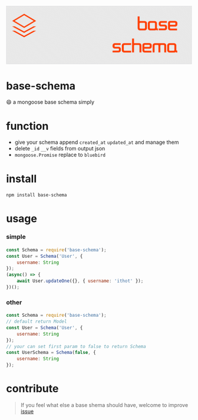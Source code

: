 ![android-sex-http](art/logo.png)

# base-schema
:smile: a mongoose base schema simply

# function
- give your schema append `created_at` `updated_at` and manage them 
- delete `_id` `__v` fields from output json
- `mongoose.Promise` replace to `bluebird`
  
# install 
```
npm install base-schema
```

# usage 

### simple
```javascript
const Schema = require('base-schema');
const User = Schema('User', {
    username: String
});
(async() => {
    await User.updateOne({}, { username: 'ithot' });
})();
```

### other
```javascript
const Schema = require('base-schema');
// default return Model
const User = Schema('User', {
    username: String
});
// your can set first param to false to return Schema
const UserSchema = Schema(false, {
    username: String
});
```

# contribute
> If you feel what else a base shema should have, welcome to improve [issue](https://github.com/dtboy1995/mongoose-acid/issues)